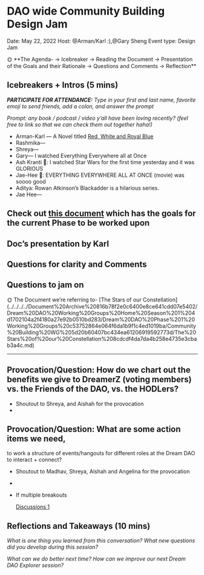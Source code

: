 # DAO wide Community Building Design Jam

Date: May 22, 2022
Host: @Arman/Karl :),@Gary Sheng
Event type: Design Jam

<aside>
🌞 **The Agenda-
→ Icebreaker
→ Reading the Document
→ Presentation of the Goals and their Rationale
→ Questions and Comments
→ Reflection**

</aside>

## Icebreakers + Intros (5 mins)

***PARTICIPATE FOR ATTENDANCE:** Type in your first and last name, favorite emoji to send friends, add a colon, and answer the prompt*

*Prompt: any book / podcast / video y’all have been loving recently? (feel free to link so that we can check them out together haha!)*

- Arman-Karl — A Novel titled [Red, White and Royal Blue](https://www.goodreads.com/book/show/41150487-red-white-royal-blue)
- Rashmika—
- Shreya—
- Gary— I watched Everything Everywhere all at Once
- Ash Kranti 🌱: I watched Star Wars for the first time yesterday and it was GLORIOUS
- Jae-Hee 🦧: EVERYTHING EVERYWHERE ALL AT ONCE (movie) was soooo good
- Aditya: Rowan Atkinson’s Blackadder is a hilarious series.
- Jae Hee—

## Check out [this document](../../../../Document%20Archive%20816b78f2e0c6400e8ce641cdd07e5402/Dream%20DAO%20Working%20Groups%20Home%20Season%201%204d1702104a2f4180a27e92b0510bd283/Dream%20DAO%20Phase%201%20Working%20Groups%20c53752864e064f6da1b9f1c4ed1019ba/Community%20Building%20WG%205d20b60407bc434ea61206919592773d/The%20Stars%20of%20our%20Constellation%208cdcdf4da7da4b258e4735e3cbab3a4c.md) which has the goals for the current Phase to be worked upon

## Doc’s presentation by Karl

## Questions for clarity and Comments

## Questions to jam on

<aside>
🌞 The Document we’re referring to-
[The Stars of our Constellation](../../../../Document%20Archive%20816b78f2e0c6400e8ce641cdd07e5402/Dream%20DAO%20Working%20Groups%20Home%20Season%201%204d1702104a2f4180a27e92b0510bd283/Dream%20DAO%20Phase%201%20Working%20Groups%20c53752864e064f6da1b9f1c4ed1019ba/Community%20Building%20WG%205d20b60407bc434ea61206919592773d/The%20Stars%20of%20our%20Constellation%208cdcdf4da7da4b258e4735e3cbab3a4c.md)

</aside>

---

## Provocation/Question: How do we chart out the benefits we give to DreamerZ (voting members) vs. the Friends of the DAO, vs. the HODLers?

- Shoutout to Shreya, and Aishah for the provocation
- 

## Provocation/Question: What are some action items we need, 
to work a structure of events/hangouts 
for different roles at the Dream DAO to interact + connect?

- Shoutout to Madhav, Shreya, Aishah and Angelina for the provocation
- 

- If multiple breakouts
    
    [Discussions 1](DAO%20wide%20Community%20Building%20Design%20Jam%20114720e7187e4df69e1482c087832328/Discussions%201%20a09eb4a5621c4b809354d214c18d26f5.csv)
    

## Reflections and Takeaways (10 mins)

*What is one thing you learned from this conversation? What new questions did you develop during this session?*

*What can we do better next time? How can we improve our next Dream DAO Explorer session?*